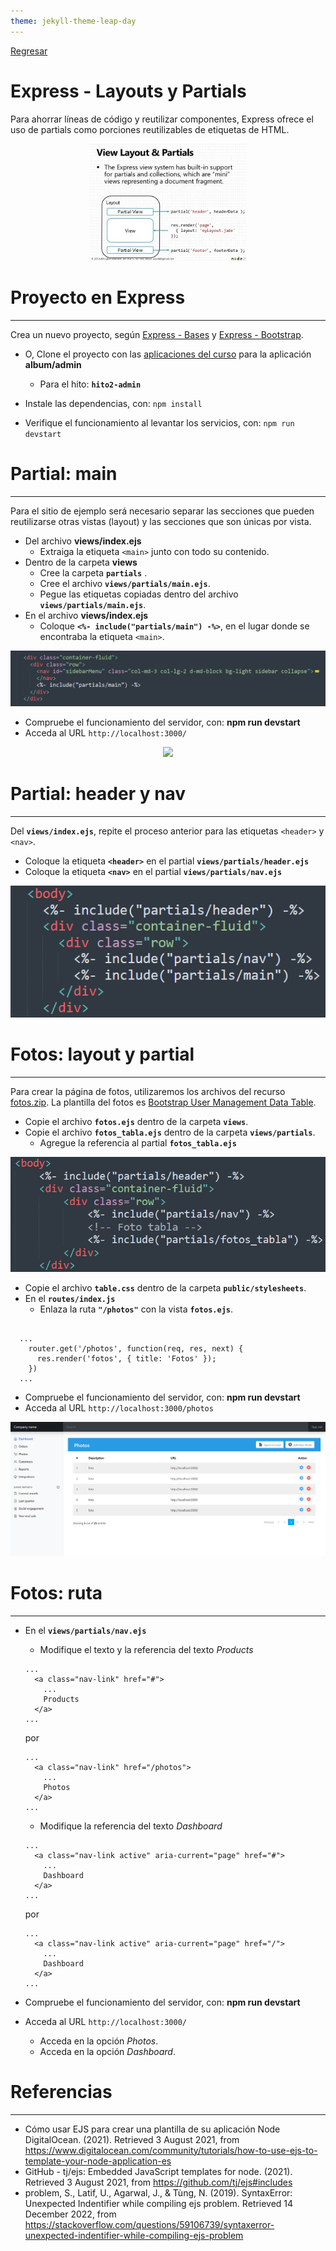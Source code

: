 ```yaml
---
theme: jekyll-theme-leap-day
---
```


[Regresar](/DAWM/)

Express - Layouts y Partials
============================

Para ahorrar líneas de código y reutilizar componentes, Express ofrece el uso de partials como porciones reutilizables de etiquetas de HTML.

<p align="center">
  <img width="250" src="imagenes/express_layout.webp">
</p>

Proyecto en Express
===================

* * *

Crea un nuevo proyecto, según [Express - Bases](https://dawfiec.github.io/DAWM/tutoriales/express_bases.html) y [Express - Bootstrap](https://dawfiec.github.io/DAWM/tutoriales/express_bootstrap.html).

* O, Clone el proyecto con las [aplicaciones del curso](https://github.com/DAWFIEC/DAWM-apps) para la aplicación **album/admin**
    - Para el hito: **`hito2-admin`**

* Instale las dependencias, con: `npm install`
* Verifique el funcionamiento al levantar los servicios, con: `npm run devstart`


Partial: main
=================

* * *

Para el sitio de ejemplo será necesario separar las secciones que pueden reutilizarse otras vistas (layout) y las secciones que son únicas por vista.

* Del archivo **views/index.ejs**
  + Extraiga la etiqueta `<main>` junto con todo su contenido.
* Dentro de la carpeta **views**
  + Cree la carpeta **`partials`** . 
  + Cree el archivo **`views/partials/main.ejs`**.
  + Pegue las etiquetas copiadas dentro del archivo **`views/partials/main.ejs`**.
* En el archivo **views/index.ejs**
  + Coloque **`<%- include("partials/main") -%>`**, en el lugar donde se encontraba la etiqueta `<main>`.

<p align="center">
  <img src="imagenes/partial_main.png">
</p>

* Compruebe el funcionamiento del servidor, con: **npm run devstart**
* Acceda al URL `http://localhost:3000/` 

<p align="center">
  <img src="imagenes/express_bootstrap.png">
</p>


Partial: header y nav
=============================

* * *

Del **`views/index.ejs`**, repite el proceso anterior para las etiquetas `<header>` y `<nav>`.

* Coloque la etiqueta **`<header>`** en el partial  **`views/partials/header.ejs`**
* Coloque la etiqueta **`<nav>`** en el partial  **`views/partials/nav.ejs`**

<p align="center">
  <img src="imagenes/partials.png">
</p>

Fotos: layout y partial
===========================

* * *

Para crear la página de fotos, utilizaremos los archivos del recurso [fotos.zip](archivos/fotos.zip). La plantilla del fotos es [Bootstrap User Management Data Table](https://www.tutorialrepublic.com/snippets/preview.php?topic=bootstrap&file=user-management-data-table).

* Copie el archivo **`fotos.ejs`** dentro de la carpeta **`views`**.
* Copie el archivo **`fotos_tabla.ejs`** dentro de la carpeta **`views/partials`**.
  + Agregue la referencia al partial **`fotos_tabla.ejs`**

<p align="center">
  <img src="imagenes/partial_fotos.png">
</p>

* Copie el archivo **`table.css`** dentro de la carpeta **`public/stylesheets`**. 
* En el **`routes/index.js`**
  + Enlaza la ruta **`"/photos"`** con la vista **`fotos.ejs`**.

<pre><code>
  ...
    router.get('/photos', function(req, res, next) {
      res.render('fotos', { title: 'Fotos' });
    })
  ...
</code></pre>  


* Compruebe el funcionamiento del servidor, con: **npm run devstart**
* Acceda al URL `http://localhost:3000/photos` 

<p align="center">
  <img src="imagenes/fotos.png">
</p>

Fotos: ruta
===============

* * *

* En el **`views/partials/nav.ejs`**
  + Modifique el texto y la referencia del texto _Products_

  ```
  ...
    <a class="nav-link" href="#">
      ...
      Products
    </a>
  ...
  ```

  por

  ```
  ...
    <a class="nav-link" href="/photos">
      ...
      Photos
    </a>
  ... 
  ```

  + Modifique la referencia del texto _Dashboard_

  ```
  ...
    <a class="nav-link active" aria-current="page" href="#">
      ...
      Dashboard
    </a>
  ... 
  ```

  por

  ```
  ...
    <a class="nav-link active" aria-current="page" href="/">
      ...
      Dashboard
    </a>
  ... 
  ```

* Compruebe el funcionamiento del servidor, con: **npm run devstart**
* Acceda al URL `http://localhost:3000/`
  + Acceda en la opción _Photos_.
  + Acceda en la opción _Dashboard_.  


Referencias 
===========

* * *

* Cómo usar EJS para crear una plantilla de su aplicación Node DigitalOcean. (2021). Retrieved 3 August 2021, from https://www.digitalocean.com/community/tutorials/how-to-use-ejs-to-template-your-node-application-es
* GitHub - tj/ejs: Embedded JavaScript templates for node. (2021). Retrieved 3 August 2021, from https://github.com/tj/ejs#includes
* problem, S., Latif, U., Agarwal, J., & T&#249;ng, N. (2019). SyntaxError: Unexpected Indentifier while compiling ejs problem. Retrieved 14 December 2022, from https://stackoverflow.com/questions/59106739/syntaxerror-unexpected-indentifier-while-compiling-ejs-problem